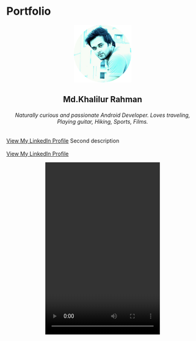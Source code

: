 # Portfolio

<p align="center">
  <img width = "150dp" height = "150dp" src="images/IMG_20190420_104422_265.png?raw=true" />
</p>

 <h2 align="center"> Md.Khalilur Rahman </h2>
 <h6 align="center"> Naturally curious and passionate Android Developer. Loves traveling, Playing guitar, Hiking, Sports, Films. </h6>
             
  <a href="https://www.linkedin.com/in/example/">View My LinkedIn Profile</a> 
   Second description 
  <br><br>
  <a href="https://www.linkedin.com/in/example/">View My LinkedIn Profile</a> 


<html>
  <body>
<p align="center">
 <video width="300" height="450" controls> 
    <source src="images/justory/Justory.mp4" type="video/mp4>
   </source>
  
</video>

<p align="center">
  <img width = "350dp" height = "550dp" src="images/justory/1.jpeg?raw=true" />
</p>
</p>

</body>

</html>
